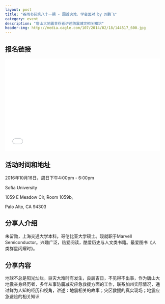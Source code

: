 ```yaml
---
layout: post
title: "谷雨书苑第八十一期 - 回首灾难，学会面对 by 刘鹏飞"
category: event
description: "唐山大地震幸存者讲述防震减灾相关知识"
header-img: http://media.cagle.com/107/2014/02/18/144517_600.jpg
---
```


## 报名链接
<div style="width:100%; text-align:left;" ><iframe src="//eventbrite.com/tickets-external?eid=28336590505&ref=etckt" frameborder="0" height="300" width="100%" vspace="0" hspace="0" marginheight="5" marginwidth="5" scrolling="auto" allowtransparency="true"></iframe></div>

## 活动时间和地址
2016年10月16日，周日下午4:00pm - 6:00pm

Sofia University 

1059 E Meadow Cir, Room 1059b,

Palo Alto, CA 94303

## 分享人介绍
朱留勋，上海交通大学本科，哥伦比亚大学硕士。现就职于Marvell Semiconductor。兴趣广泛，热爱阅读，酷爱历史与人文类书籍。最爱图书《人类群星闪耀时》。

## 分享内容
地球不总是阳光灿烂，巨灾大难时有发生，良辰吉日，不见得不出事，作为唐山大地震亲身经历者，多年从事防震减灾应急救援方面的工作，联系加州实际情况，通过鲜为人知的经历和视角，讲述：地震相关的故事；灾区救援的真实现场；地震应急避险的相关知识
